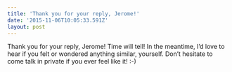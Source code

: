 ```yaml
---
title: 'Thank you for your reply, Jerome!'
date: '2015-11-06T10:05:33.591Z'
layout: post
---
```

Thank you for your reply, Jerome! Time will tell! In the meantime, I’d love to hear if you felt or wondered anything similar, yourself. Don’t hesitate to come talk in private if you ever feel like it! :-)
